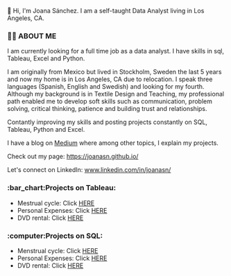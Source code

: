 👋 Hi, I'm Joana Sánchez. I am a self-taught Data Analyst living in Los Angeles, CA.  

<h3><strong>🙋‍♀️ ABOUT ME</strong></h3>
I am currently looking for a full time job as a data analyst. I have skills in sql, Tableau, Excel and Python. 

I am originally from Mexico but lived in Stockholm, Sweden the last 5 years and now my home is in Los Angeles, CA due to relocation.
I speak three languages (Spanish, English and Swedish) and looking for my fourth. Although my background is in Textile Design and Teaching, my professional path enabled me to develop soft skills such as communication, problem solving, critical thinking, patience and building trust and relationships. 

Contantly improving my skills and posting projects constantly on SQL, Tableau, Python and Excel.

I have a blog on <a href="https://public.tableau.com/app/profile/joanasn/viz/PersonalExpenses-Project/Conclussion">Medium</a> where among other topics, I explain my projects. 

Check out my page:
https://joanasn.github.io/

Let's connect on LinkedIn:
www.linkedin.com/in/joanasn/

<h3><strong>:bar_chart:Projects on Tableau:</strong></h3>

- Mestrual cycle: Click <a href="https://public.tableau.com/app/profile/joanasn/viz/Period_16741666173880/Dashboard2">HERE</a>
- Personal Expenses: Click <a href="https://public.tableau.com/app/profile/joanasn/viz/PersonalExpenses-Project/Conclussion">HERE</a>
- DVD rental: Click <a href="https://public.tableau.com/app/profile/joanasn/viz/DVDrentalProject/Project-Story">HERE</a>


<h3><strong>:computer:Projects on SQL:</strong></h3>

- Menstrual cycle: Click <a href="https://github.com/Joanasn/sql-Projects/blob/main/Period%20project%20sql.sql">HERE</a>
- Personal Expenses: Click <a href="https://github.com/Joanasn/PortfolioProject/blob/main/Queries.sql">HERE</a>
- DVD rental: Click <a href="https://github.com/Joanasn/sql-Projects/blob/main/Project-DVD%20rental-PostgreSQL.sql">HERE</a>





<!---
Joanasn/Joanasn is a ✨ special ✨ repository because its `README.md` (this file) appears on your GitHub profile.
You can click the Preview link to take a look at your changes.
--->

